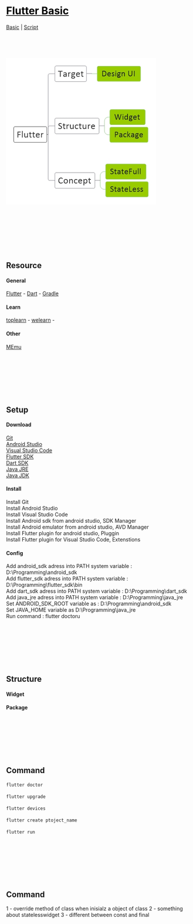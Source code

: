 <style>
.md0{margin-top: 150px;}
.md1{margin-top: 75px;}
.md2{margin-top: 50px;}
.md3{margin-top: 25px;}
.tbl1 td#header{background-color: D1ECCF}
.tbl1 tr#header{background-color: D1ECCF}
</style>

# [<span style="color:black;">Flutter Basic</span>](Flutter.md)
[Basic](Flutter-Basic.md) | [Script](Flutter-Script.md)
<div class="md1"></div>




![](Flutter.jpeg)




<div class="md0"></div>




## Resource
#### General
<a href="https://flutter.dev/" target="_blank">Flutter</a> - <a href="https://dart.dev/" target="_blank">Dart</a> - <a href="hhttps://gradle.org/" target="_blank">Gradle</a>

#### Learn
<a href="https://toplearn.com/courses?pageId=1&Search=Flutter&orderby=createdate&filterby=all" target="_blank">toplearn</a> - <a href="https://welearn.site/course/flutter-video-tutorial/" target="_blank">welearn</a> - 


#### Other
<a href="https://www.memuplay.com/" target="_blank">MEmu</a>




<div class="md0"></div>




## Setup
#### Download
<a href="https://git-scm.com/downloads" target="_blank">Git</a>
<br>
<a href="https://developer.android.com/studio#downloads" target="_blank">Android Studio</a>
<br>
<a href="https://code.visualstudio.com/download" target="_blank">Visual Studio Code</a>
<br>
<a href="https://flutter.dev/docs/get-started/install" target="_blank">Flutter SDK</a>
<br>
<a href="https://dart.dev/tools/sdk/archive" target="_blank">Dart SDK</a>
<br>
<a href="https://java.com/en/download/" target="_blank">Java JRE</a>
<br>
<a href="https://www.oracle.com/java/technologies/javase-jdk11-downloads.html" target="_blank">Java JDK</a>

#### Install
Install Git
<br>
Install Android Studio
<br>
Install Visual Studio Code
<br>
Install Android sdk from android studio, SDK Manager
<br>
Install Android emulator from android studio, AVD Manager
<br>
Install Flutter plugin for android studio, Pluggin
<br>
Install Flutter plugin for Visual Studio Code, Extenstions


#### Config
Add android_sdk adress into PATH system variable : D:\Programming\android_sdk
<br>
Add flutter_sdk adress into PATH system variable : D:\Programming\flutter_sdk\bin
<br>
Add dart_sdk adress into PATH system variable : D:\Programming\dart_sdk
<br>
Add java_jre adress into PATH system variable : D:\Programming\java_jre
<br>
Set ANDROID_SDK_ROOT variable as : D:\Programming\android_sdk
<br>
Set JAVA_HOME variable as D:\Programming\java_jre
<br>
Run command : flutter doctoru




<div class="md0"></div>




## Structure

#### Widget

#### Package




<div class="md0"></div>




## Command
	flutter doctor
	
	flutter upgrade
	
	flutter devices
	
	flutter create ptoject_name
	
	flutter run




<div class="md0"></div>




## Command
1 - override method of class when inisialz a object of class
2 - something about statelesswidget
3 - different between const and final



